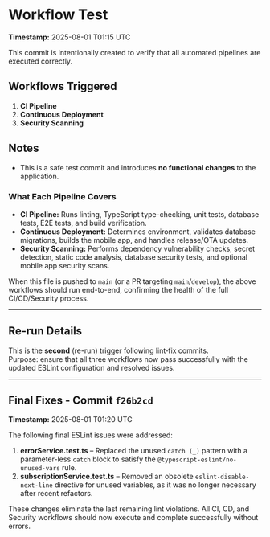 # Workflow Test

**Timestamp:** 2025-08-01 T01:15 UTC

This commit is intentionally created to verify that all automated pipelines are executed correctly.

## Workflows Triggered
1. **CI Pipeline**  
2. **Continuous Deployment**  
3. **Security Scanning**

## Notes
- This is a safe test commit and introduces **no functional changes** to the application.

### What Each Pipeline Covers
- **CI Pipeline:** Runs linting, TypeScript type-checking, unit tests, database tests, E2E tests, and build verification.  
- **Continuous Deployment:** Determines environment, validates database migrations, builds the mobile app, and handles release/OTA updates.  
- **Security Scanning:** Performs dependency vulnerability checks, secret detection, static code analysis, database security tests, and optional mobile app security scans.

When this file is pushed to `main` (or a PR targeting `main`/`develop`), the above workflows should run end-to-end, confirming the health of the full CI/CD/Security process.

---

## Re-run Details

This is the **second** (re-run) trigger following lint‐fix commits.  
Purpose: ensure that all three workflows now pass successfully with the updated ESLint configuration and resolved issues.

---

## Final Fixes - Commit `f26b2cd`

**Timestamp:** 2025-08-01 T01:20 UTC

The following final ESLint issues were addressed:

1. **errorService.test.ts** – Replaced the unused `catch (_)` pattern with a parameter-less `catch` block to satisfy the `@typescript-eslint/no-unused-vars` rule.  
2. **subscriptionService.test.ts** – Removed an obsolete `eslint-disable-next-line` directive for unused variables, as it was no longer necessary after recent refactors.

These changes eliminate the last remaining lint violations. All CI, CD, and Security workflows should now execute and complete successfully without errors.